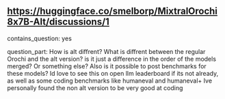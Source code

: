## https://huggingface.co/smelborp/MixtralOrochi8x7B-Alt/discussions/1

contains_question: yes

question_part: How is alt diffrent?
What is diffrent between the regular Orochi and the alt version? is it just a difference in the order of the models merged? Or something else?
Also is it possible to post benchmarks for these models? Id love to see this on open llm leaderboard if its not already, as well as some coding benchmarks like humaneval and humaneval+
Ive personally found the non alt version to be very good at coding
